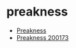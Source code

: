 # preakness

 * [Preakness](../../index/p/preakness-200173.json)
 * [Preakness 200173](../../index/p/preakness-200173.json)
